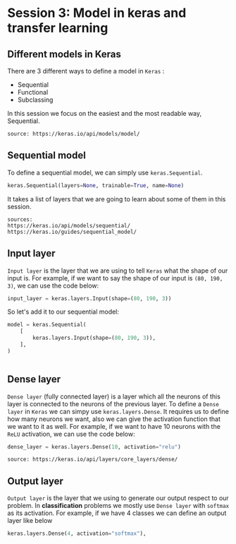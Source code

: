 # Session 3: Model in keras and transfer learning

## Different models in Keras

There are 3 different ways to define a model in `Keras` :

* Sequential
* Functional
* Subclassing

In this session we focus on the easiest and the most readable way, Sequential.

```{note}
source: https://keras.io/api/models/model/
```

## Sequential model

To define a sequential model, we can simply use `keras.Sequential`.

```python
keras.Sequential(layers=None, trainable=True, name=None)
```

It takes a list of layers that we are going to learn about some of them in this
session.

```{note}
sources:
https://keras.io/api/models/sequential/
https://keras.io/guides/sequential_model/
```

## Input layer

`Input layer` is the layer that we are using
to tell `Keras` what the shape of our input is.
For example, if we want to say the shape of our input is `(80, 190, 3)`, we can
use the code below:

```python
input_layer = keras.layers.Input(shape=(80, 190, 3))
```

So let's add it to our sequential model: 

```python
model = keras.Sequential(
    [
        keras.layers.Input(shape=(80, 190, 3)),
    ],
)
```

```{note}

```

## Dense layer

`Dense layer` (fully connected layer) is a layer which
all the neurons of this layer is connected to the neurons
of the previous layer.
To define a `Dense layer` in `Keras` we can simpy use
`keras.layers.Dense`.
It requires us to define how many neurons we want, also
we can give the activation function that we want to it as well.
For example, if we want to have 10 neurons with the `ReLU` activation,
we can use the code below:

```python
dense_layer = keras.layers.Dense(10, activation="relu")
```

```{note}
source: https://keras.io/api/layers/core_layers/dense/ 
```


## Output layer

`Output layer` is the layer that we using to generate
our output respect to our problem.
In **classification** problems we mostly use
`Dense layer` with `softmax` as its activation.
For example, if we have 4 classes we can define an output layer like below

```python
keras.layers.Dense(4, activation="softmax"),
```


